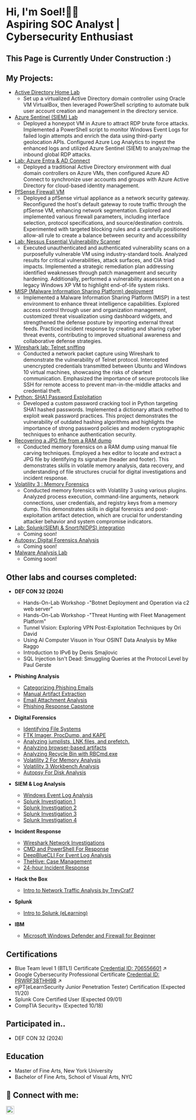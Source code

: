 <h1>Hi, I'm Soel!👨‍💻 <br/>Aspiring SOC Analyst</a> | Cybersecurity Enthusiast</a></h1>

<h2> This Page is Currently Under Construction :) </h2>


<h2> My Projects:</h2>

- [Active Directory Home Lab](https://github.com/cybersoel/ActiveDirectoryLab)
  - Set up a virtualized Active Directory domain controller using Oracle VM VirtualBox, then leveraged PowerShell scripting to automate bulk user account creation and management in the directory service.
- [Azure Sentinel (SIEM) Lab](https://github.com/cybersoel/AzureSentinelSIEMLab)
  - Deployed a honeypot VM in Azure to attract RDP brute force attacks. Implemented a PowerShell script to monitor Windows Event Logs for failed login attempts and enrich the data using third-party geolocation APIs. Configured Azure Log Analytics to ingest the enhanced logs and utilized Azure Sentinel (SIEM) to analyze/map the inbound global RDP attacks.
- [Lab: Azure Entra & AD Connect](https://github.com/cybersoel/LabAzureEntraADConnect)
  - Deployed a traditional Active Directory environment with dual domain controllers on Azure VMs, then configured Azure AD Connect to synchronize user accounts and groups with Azure Active Directory for cloud-based identity management.
- [PfSense Firewall VM](https://github.com/cybersoel/PfSenseFirewallVM)
  - Deployed a pfSense virtual appliance as a network security gateway. Reconfigured the host's default gateway to route traffic through the pfSense VM, enhancing network segmentation. Explored and implemented various firewall parameters, including interface selection, protocol specifications, and source/destination controls. Experimented with targeted blocking rules and a carefully positioned allow-all rule to create a balance between security and accessibility
- [Lab: Nessus Essential Vulnerability Scanner](https://github.com/cybersoel/LabNessusEssentialVulnerabilityScanner)
  - Executed unauthenticated and authenticated vulnerability scans on a purposefully vulnerable VM using industry-standard tools. Analyzed results for critical vulnerabilities, attack surfaces, and CIA triad impacts. Implemented a strategic remediation plan addressing identified weaknesses through patch management and security hardening. Additionally, performed a vulnerability assessment on a legacy Windows XP VM to highlight end-of-life system risks.
- [MISP (Malware Information Sharing Platform) deployment ](https://github.com/cybersoel/MISPMalwareInformationSharingPlatformdeployment)
  - Implemented a Malware Information Sharing Platform (MISP) in a test environment to enhance threat intelligence capabilities. Explored access control through user and organization management, customized threat visualization using dashboard widgets, and strengthened the defense posture by importing external threat feeds. Practiced incident response by creating and sharing cyber threat events, contributing to improved situational awareness and collaborative defense strategies.
- [Wireshark lab: Telnet sniffing](https://github.com/cybersoel/WiresharklabTelnetsniffing)
  - Conducted a network packet capture using Wireshark to demonstrate the vulnerability of Telnet protocol. Intercepted unencrypted credentials transmitted between Ubuntu and Windows 10 virtual machines, showcasing the risks of cleartext communication. Emphasized the importance of secure protocols like SSH for remote access to prevent man-in-the-middle attacks and credential theft.
- [Python: SHA1 Password Exploitation](https://github.com/cybersoel/PythonSHA1PasswordExploitation)
  - Developed a custom password cracking tool in Python targeting SHA1 hashed passwords. Implemented a dictionary attack method to exploit weak password practices. This project demonstrates the vulnerability of outdated hashing algorithms and highlights the importance of strong password policies and modern cryptographic techniques to enhance authentication security.
- [Recovering a JPG file from a RAM dump](https://github.com/cybersoel/RecoveringaJPGfilefromaRAMdump)
  - Conducted memory forensics on a RAM dump using manual file carving techniques. Employed a hex editor to locate and extract a JPG file by identifying its signature (header and footer). This demonstrates skills in volatile memory analysis, data recovery, and understanding of file structures crucial for digital investigations and incident response.
- [Volatility 3 : Memory Forensics](https://github.com/cybersoel/Volatility3MemoryForensics)
  - Conducted memory forensics with Volatility 3 using various plugins. Analyzed process execution, command-line arguments, network connections, user credentials, and registry keys from a memory dump. This demonstrates skills in digital forensics and post-exploitation artifact detection, which are crucial for understanding attacker behavior and system compromise indicators.
- [Lab: Splunk(SIEM) & Snort(NIDPS) integration](xxx.com)
  - Coming soon!
- [Autopsy: Digital Forensics Analysis](xxx.com)
  - Coming soon!
- [Malware Analysis Lab](xxx.com)
  - Coming soon!

<h2> Other labs and courses completed:</h2>

- <b>DEF CON 32 (2024)</b>
  - Hands-On-Lab Workshop -"Botnet Deployment and Operation via c2 web server"
  - Hands-On-Lab Workshop -"Threat Hunting with Fleet Management Platform"
  - Tunnel Vision: Exploring VPN Post-Exploitation Techniques by Ori David
  - Using AI Computer Visuon in Your OSINT Data Analysis by Mike Raggo
  - Introduction to IPv6 by Denis Smajlovic
  - SQL Injection Isn't Dead: Smuggling Queries at the Protocol Level by Paul Gerste


- <b>Phishing Analysis</b>
  - [Categorizing Phishing Emails](https://github.com/cybersoel/CategorizingPhishingEmails)
  - [Manual Artifact Extraction](https://github.com/cybersoel/ManualArtifactExtraction)
  - [Email Attachment Analysis](https://github.com/cybersoel/EmailAttachmentAnalysis)
  - [Phishing Response Capstone](https://github.com/cybersoel/PhishingResponseCapstone)

- <b>Digital Forensics</b>
  - [Identifying File Systems](https://github.com/cybersoel/IdentifyingFileSystems)
  - [FTK Imager, ProcDump, and KAPE](https://github.com/cybersoel/FTKImagerProcDumpandKAPE)
  - [Analyzing jumplists, LNK files, and prefetch.](https://github.com/cybersoel/AnalyzingjumplistsLNKfilesandprefetch)
  - [Analyzing browser-based artifacts](https://github.com/cybersoel/Analyzingbrowserbasedartifacts)
  - [Analyzing Recycle Bin with RBCmd.exe](https://github.com/cybersoel/AnalyzingRecycleBinwithRBCmd.exe)
  - [Volatility 2 For Memory Analysis](https://github.com/cybersoel/Volatility-2-For-Memory-Analysis)
  - [Volatility 3 Workbench Analysis](https://github.com/cybersoel/Volatility-3-Workbench-Analysis)
  - [Autopsy For Disk Analysis](https://github.com/cybersoel/Autopsy-For-Disk-Analysis)

- <b>SIEM & Log Analysis</b>
  - [Windows Event Log Analysis](https://github.com/cybersoel/Windows-Event-Log-Analysis)
  - [Splunk Investigation 1](https://github.com/cybersoel/Splunk-Investigation-1)
  - [Splunk Investigation 2](https://github.com/cybersoel/Splunk-Investigation-2)
  - [Splunk Investigation 3](https://github.com/cybersoel/Splunk-Investigation-3)
  - [Splunk Investigation 4](https://github.com/cybersoel/Splunk-Investigation-4)

- <b>Incident Response</b>
  - [Wireshark Network Investigations](https://github.com/cybersoel/Wireshark-Network-Investigations)
  - [CMD and PowerShell For Response](https://github.com/cybersoel/CMD-and-PowerShell-For-Response)
  - [DeepBlueCLI For Event Log Analysis](https://github.com/cybersoel/DeepBlueCLI-For-Event-Log-Analysis)
  - [TheHive: Case Management](https://github.com/cybersoel/TheHive-Case-Management)
  - [24-hour Incident Response](https://github.com/cybersoel/24-hour-Incident-Response)

- <b>Hack the Box</b>
  - [Intro to Network Traffic Analysis by TreyCraf7](https://github.com/cybersoel/Intro-to-Network-Traffic-Analysis-by-TreyCraf7)

- <b>Splunk</b>
  - [Intro to Splunk (eLearning)](https://github.com/cybersoel/Intro-to-Splunk-eLearning-)

- <b>IBM</b>
  - [Microsoft Windows Defender and Firewall for Beginner](https://github.com/cybersoel/Microsoft-Windows-Defender-and-Firewall-for-Beginner)

<h2>Certifications</h2>

- Blue Team level 1 (BTL1) Certificate [Credential ID: 706556601](https://drive.google.com/file/d/1WYsRoQLK4LSxpi8TXxHo49TokIsgD-QR/view?usp=sharing) ↗️
- Google Cybersecurity Professional Certificate [Credential ID: PRWRF38THH9B](https://www.coursera.org/account/accomplishments/specialization/certificate/PRWRF38THH9B) ↗️
- ejPT(eLearnSecurity Junior Penetration Tester) Certification (Expected 11/20)
- Splunk Core Certified User (Expected 09/01)
- CompTIA Security+ (Expected 10/18)

<h2>Participated in..</h2>

- DEF CON 32 (2024)



<h2>Education</h2>

- Master of Fine Arts, New York University
- Bachelor of Fine Arts, School of Visual Arts, NYC


<h2> 🤳 Connect with me:</h2>

[<img align="left" alt="SoelKwun | LinkedIn" width="22px" src="https://cdn.jsdelivr.net/npm/simple-icons@v3/icons/linkedin.svg" />][linkedin]


[linkedin]: https://linkedin.com/in/soel-kwun-314485282/

<!--
**cybersoel/cybersoel** is a ✨ _special_ ✨ repository because its `README.md` (this file) appears on your GitHub profile.


- 🔭 I’m currently working on ...
- 🌱 I’m currently learning ...
- 👯 I’m looking to collaborate on ...
- 🤔 I’m looking for help with ...
- 💬 Ask me about ...
- 📫 How to reach me: ...
- 😄 Pronouns: ...
- ⚡ Fun fact: ...
-->
